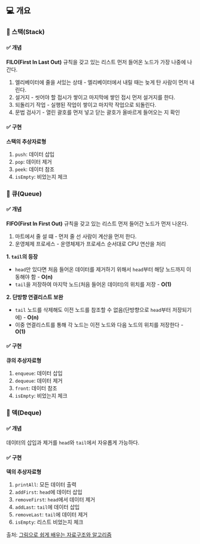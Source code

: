 ## 💻 개요

### 📌 스택(Stack)

#### ✅ 개념

**FILO(First In Last Out)** 규칙을 갖고 있는 리스트
먼저 들어온 노드가 가장 나중에 나간다.

1. 엘리베이터에 줄을 서있는 상태 - 엘리베이터에서 내릴 때는 늦게 탄 사람이 먼저 내린다.
2. 설거지 - 씻어야 할 접시가 쌓이고 마지막에 쌓인 접시 먼저 설거지를 한다.
3. 되돌리기 작업 - 실행된 작업이 쌓이고 마지막 작업으로 되돌린다.
4. 문법 검사기 - 열린 괄호를 먼저 넣고 닫는 괄호가 올바르게 들어오는 지 확인

#### ✅ 구현

**스택의 추상자료형**

1. `push`: 데이터 삽입
2. `pop`: 데이터 제거
3. `peek`: 데이터 참조
4. `isEmpty`: 비었는지 체크

### 📌 큐(Queue)

#### ✅ 개념

**FIFO(First In First Out)** 규칙을 갖고 있는 리스트
먼저 들어간 노드가 먼저 나온다.

1. 마트에서 줄 설 떄 - 먼저 줄 선 사람이 계산을 먼저 한다.
2. 운영체제 프로세스 - 운영체제가 프로세스 순서대로 CPU 연산을 처리

**1. `tail`의 등장**

-   `head`만 있다면 처음 들어온 데이터를 제거하기 위해서 `head`부터 해당 노드까지 이동해야 함 - **O(n)**
-   `tail`을 저장하여 마지막 노드(처음 들어온 데이터)의 위치를 저장 - **O(1)**

**2. 단방향 연결리스트 보완**

-   `tail` 노드를 삭제해도 이전 노드를 참조할 수 없음(단방향으로 `head`부터 저장되기에) - **O(n)**
-   이중 연결리스트를 통해 각 노드는 이전 노드와 다음 노드의 위치를 저장한다 - **O(1)**

#### ✅ 구현

**큐의 추상자료형**

1. `enqueue`: 데이터 삽입
2. `dequeue`: 데이터 제거
3. `front`: 데이터 참조
4. `isEmpty`: 비었는지 체크

### 📌 덱(Deque)

#### ✅ 개념

데이터의 삽입과 제거를 `head`와 `tail`에서 자유롭게 가능하다.

#### ✅ 구현

**덱의 추상자료형**

1. `printAll`: 모든 데이터 출력
2. `addFirst`: `head`에 데이터 삽입
3. `removeFirst`: `head`에서 데이터 제거
4. `addLast`: `tail`에 데이터 삽입
5. `removeLast`: `tail`에 데이터 제거
6. `isEmpty`: 리스트 비었는지 체크

출처: [그림으로 쉽게 배우는 자료구조와 알고리즘](https://www.inflearn.com/course/%EC%9E%90%EB%A3%8C%EA%B5%AC%EC%A1%B0-%EC%95%8C%EA%B3%A0%EB%A6%AC%EC%A6%98-%EA%B8%B0%EB%B3%B8/dashboard)
